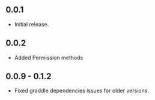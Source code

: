 ## 0.0.1

* Initial release.

## 0.0.2 

* Added Permission methods

## 0.0.9 - 0.1.2

* Fixed graddle dependencies issues for older versions.
